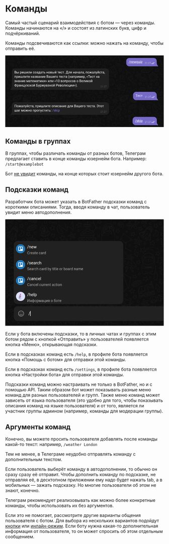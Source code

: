 # Команды

Самый частый сценарий взаимодействия с ботом — через команды. Команды начинаются на «/» и состоят из латинских букв,
цифр и подчёркиваний.

Команды подсвечиваются как ссылки: можно нажать на команду, чтобы отправить её.

![Пример использования команд](commands.png)

## Команды в группах

В группах, чтобы различать команды от разных ботов, Телеграм предлагает ставить в конце команды юзернейм бота.
Например: `/start@examplebot`

Бот [не увидит](../chats/groups#privacy) команды, на конце которых стоит юзернейм другого бота.

## Подсказки команд

Разработчик бота может указать в BotFather подсказки команд с короткими описаниями. Тогда, вводя команду в чат,
пользователь увидит меню автодополнения.

![Пример дополнения команд в группе с командами от разных ботов](commands-autocomplete.png)

Если у бота включены подсказки, то в личных чатах и группах с этим ботом рядом с кнопкой «Отправить» у пользователей
появляется кнопка «Меню», открывающая подсказки.

Если в подсказках команд есть `/help`, в профиле бота появляется кнопка «Помощь с ботом» для отправки этой команды.

Если в подсказках команд есть `/settings`, в профиле бота появляется кнопка «Настройки бота» для отправки этой команды.

Подсказки команд можно настраивать не только в BotFather, но и с помощью API. Таким образом бот может показывать разные
меню команд для разных пользователей и групп. Также меню команд может зависеть от языка
пользователя (это удобно для того, чтобы показывать описания команд на языке пользователя)
и от того, является ли участник группы админом (например, команды для модерации группы).

## Аргументы команд

Конечно, вы можете просить пользователя добавлять после команды какой-то текст: например, `/weather London`

Тем не менее, в Телеграме неудобно отправлять команду с дополнительным текстом.

Если пользователь выберёт команду в автодополнении, то обычно он сразу сразу её отправит. Чтобы дополнить команду по
подсказке, не отправляя её, в десктопном приложении ему надо будет нажать tab, а в мобильных — зажать подсказку. Но
многие пользователи об этом не знают, конечно.

Телеграм рекомендует реализовывать как можно более конкретные команды, чтобы использовать их без аргументов.

Если это не помогает, рассмотрите другие варианты общения пользователя с ботом. Для выбора из нескольких вариантов
подойдут [кнопки](../messages/buttons) или [инлайн-режим](../interaction/inline). Если боту нужна какая-то
дополнительная информация от пользователя, то он может спросить об этом отдельным сообщением.
